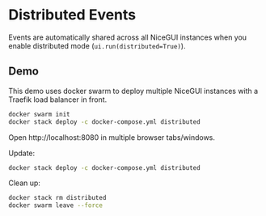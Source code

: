 # Distributed Events

Events are automatically shared across all NiceGUI instances when you enable distributed mode (`ui.run(distributed=True)`).

## Demo

This demo uses docker swarm to deploy multiple NiceGUI instances with a Traefik load balancer in front.

```bash
docker swarm init
docker stack deploy -c docker-compose.yml distributed
```

Open http://localhost:8080 in multiple browser tabs/windows.

Update:

```bash
docker stack deploy -c docker-compose.yml distributed
```

Clean up:

```bash
docker stack rm distributed
docker swarm leave --force
```
